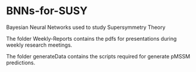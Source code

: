 # BNNs-for-SUSY
Bayesian Neural Networks used to study Supersymmetry Theory

The folder Weekly-Reports contains the pdfs for presentations during weekly research meetings.

The folder generateData contains the scripts required for generate pMSSM predictions.
